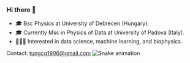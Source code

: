 ### Hi there 👋
- 🎓 Bsc Physics at University of Debrecen (Hungary).
- 🎓 Currently Msc in Physics of Data at University of Padova (Italy).
- 👩🏻‍💻 Interested in data science,  machine learning, and biophysics. 


Contact: tungcg1906@gmail.com
![Snake animation](https://github.com/thepiyushmalhotra/thepiyushmalhotra/blob/output/github-contribution-grid-snake.svg)

<!--
**Tungcg1906/Tungcg1906** is a ✨ _special_ ✨ repository because its `README.md` (this file) appears on your GitHub profile.

Here are some ideas to get you started:

- 🔭 I’m currently ...
- 🌱 I’m currently learning ...
- 👯 I’m looking to collaborate on ...
- 🤔 I’m looking for help with ...
- 💬 Ask me about ...
- 📫 How to reach me: ...
- 😄 Pronouns: ...
- ⚡ Fun fact: ...
-->
